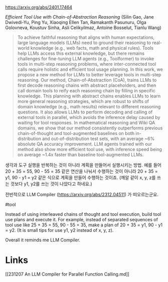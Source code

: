 https://arxiv.org/abs/2401.17464

*Efficient Tool Use with Chain-of-Abstraction Reasoning* (Silin Gao, Jane Dwivedi-Yu, Ping Yu, Xiaoqing Ellen Tan, Ramakanth Pasunuru, Olga Golovneva, Koustuv Sinha, Asli Celikyilmaz, Antoine Bosselut, Tianlu Wang)

> To achieve faithful reasoning that aligns with human expectations, large language models (LLMs) need to ground their reasoning to real-world knowledge (e.g., web facts, math and physical rules). Tools help LLMs access this external knowledge, but there remains challenges for fine-tuning LLM agents (e.g., Toolformer) to invoke tools in multi-step reasoning problems, where inter-connected tool calls require holistic and efficient tool usage planning. In this work, we propose a new method for LLMs to better leverage tools in multi-step reasoning. Our method, Chain-of-Abstraction (CoA), trains LLMs to first decode reasoning chains with abstract placeholders, and then call domain tools to reify each reasoning chain by filling in specific knowledge. This planning with abstract chains enables LLMs to learn more general reasoning strategies, which are robust to shifts of domain knowledge (e.g., math results) relevant to different reasoning questions. It also allows LLMs to perform decoding and calling of external tools in parallel, which avoids the inference delay caused by waiting for tool responses. In mathematical reasoning and Wiki QA domains, we show that our method consistently outperforms previous chain-of-thought and tool-augmented baselines on both in-distribution and out-of-distribution test sets, with an average ~6% absolute QA accuracy improvement. LLM agents trained with our method also show more efficient tool use, with inference speed being on average ~1.4x faster than baseline tool-augmented LLMs.

생각과 도구 실행을 반복하는 것이 아니라 계획을 만들어서 실행시키는 방법. 예를 들어 20 + 35 = 55, 90 - 55 = 35 같은 연산을 나눠서 수행하는 것이 아니라 20 + 35 = y1, 90 - y1 = y2 같은 식으로 계획을 만들어 수행하는 것이죠. (깨알 같이 x, y, z를 쓰는 것보다 y1, y2를 쓰는 것이 나았다고 하네요.)

전반적으로 LLM Compiler (https://arxiv.org/abs/2312.04511) 가 떠오르는군요.

#tool 

Instead of using interleaved chains of thought and tool execution, build tool use plans and execute it. For example, instead of separated sequences of tool use like 25 + 35 = 55, 90 - 55 = 35, make a plan of 20 + 35 = y1, 90 - y1 = y2. (It is small tips for use y1, y2 instead of x, y, z).

Overall it reminds me LLM Compiler.

# Links

[[231207 An LLM Compiler for Parallel Function Calling.md]]